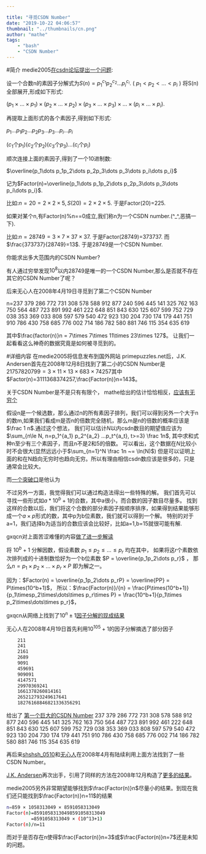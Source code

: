 ```yaml
---

title: "寻觅CSDN Number"
date: "2019-10-22 04:06:57"
thumbnail: "../thumbnails/cn.png"
author: "mathe"
tags: 
    - "bash"
    - "CSDN Number" 
---
```


#简介
medie2005[在csdn论坛提出一个问题]:

设一个合数n的素因子分解式为$S(n)=p_1^{c_1}p_2^{c_2}\dots p_i^{c_i}$. ( $p_1\lt p_2\lt\dots\lt p_i$ ) 
将S(n)全部展开,形成如下形式: 

$(p_1\times\dots\times p_1) \times (p_2\times\dots\times p_2) \times (p_3\times\dots\times p_3) \times\dots\times (p_i\times\dots\times p_i)$. 

再提取上面形式的各个素因子,得到如下形式: 

$p_1\dots p_1p_2\dots p_2p_3\dots p_3\dots p_i\dots p_i$ 

($c_1$个$p_1$)($c_2$个$p_2$)($c_3$个$p_3$)$\dots$($c_i$个$p_i$) 

顺次连接上面的素因子,得到了一个10进制数: 

$\overline{p_1\dots p_1p_2\dots p_2p_3\dots p_3\dots p_i\dots p_i}$ 

记为$Factor(n)=\overline{p_1\dots p_1p_2\dots p_2p_3\dots p_3\dots p_i\dots p_i}$. 

比如:$n=20=2\times 2\times 5, S(20)=2\times 2\times 5$. 
于是Factor(20)=225. 

如果对某个n,有Factor(n)%n==0成立,我们称n为一个CSDN number.(^_^,恶搞一下). 

比如:$n=28749=3\times 7\times 37\times 37$. 
于是Factor(28749)=373737. 
而$\frac{373737}{28749}=13$. 
于是28749是一个CSDN Number. 

你能求出多大范围内的CSDN Number?

有人通过穷举发现$10^8$以内28749是唯一的一个CSDN Number,那么是否就不存在其它的CSDN Number了呢？

后来无心人在2008年4月19日寻觅到了第二个CSDN Number

n=237 379 286 772 731 308 578 588 912 877 240 596 445 141 325 762 163 750 564 487 723 891 992 461 222 648 851 843 630 125 607 599 752 729 038 353 369 033 808 597 579 540 472 923 130 204 730 174 179 441 751 910 786 430 758 685 776 002 714 186 782 580 881 746 115 354 635 619

其中$\frac{factor(n)}n = 7\times 7\times 11\times 23\times 127$。 
让我们一起看看这么神奇的数据究竟是如何被寻觅到的。

#详细内容
在medie2005将信息发布到国外网站 primepuzzles.net后，J.K. Andersen首先在2008年12月8日找到了第二小的CSDN Number是
$21757820799 = 3\times 11\times 13\times 683\times 74257$其中$Factor(n)=3111368374257,\frac{Factor(n)}n=143$。

关于CSDN Number是不是只有有限个， mathe给出的估计恰恰相反，[应该有无穷个]

假设n是一个候选数，那么通过n的所有素因子排列，我们可以得到另外一个大于n的数m,如果我们看成m是否n的倍数完全随机，那么m是n的倍数的概率应该是$\frac 1 n$.通过这个想法，
我们可以估计$N$以内csdn数目的期望值应该为
$\sum_{n\le N, n=p_1^{a_1} p_2^{a_2} ...p_t^{a_t}, t>=3} \frac 1n$, 其中求和式种n至少有三个素因子，而且n不是2和5的倍数。
可以看出，这个数据在$N$比较小时不会很大(显然远远小于$\sum_{n=1}^N \frac 1n ~= \ln(N)$)
但是可以证明上面的和在N趋向无穷时也趋向无穷。所以有理由相信csdn数应该是很多的，只是通常会比较大。

而[一个突破口]是他认为

不过另外一方面，我觉得我们可以通过构造法得出一些特殊的解。
我们首先可以寻找一些形式如$a*10^b+1$的合数，其中a很小，而合数的因子数目尽量多。
找到这样的合数以后，我们将这个合数的部分素因子按顺序排序，如果得到结果能够形成一个$a\times p$形式的数，其中p为b位素数，我们就可以得到一个解。
特别的对于a=1，我们选择b为适当的合数应该会比较好，比如a=1,b=15就很可能有解.

gxqcn对上面苦涩难懂的内容[做了进一步解读]

将 $10^b + 1$ 分解因数，假设素数 $p_1 \le p_2 \le \dots \le p_r$ 均在其中，
如果将这$r$个素数依次排列成的十进制数恰好为一个b位素数 $P = \overline{p_1p_2\dots p_r}$ ，
那么$n = p_1\times p_2\times\dots\times p_r\times P$ 即为解之一。

因为：$Factor(n) = \overline{p_1p_2\dots p_rP} = \overline{PP} = P\times(10^b+1)$，
所以：$\frac{Factor(n)}/{n} = \frac{P\times(10^b+1)}{p_1\timesp_2\times\dots\times p_r\times P} = \frac{10^b+1}{p_1\times p_2\times\dots\times p_r}$，

gxqcn从网络上找到了$10^n\pm 1$[因子分解的现成结果]

无心人在2008年4月19日首先利用$10^{105}+1$的因子分解摘选了部分因子
```bash
	211
	241
	2161
	2689
	9091
	459691
	909091
	4147571
	29970369241
	1661378260814161
	265212793249617641
	18276168846821336356291
```
给出了
[第一个巨大的CSDN Number] 
237 379 286 772 731 308 578 588 912 877 240 596 445 141 325 762 163 750 564 487 723 891 992 461 222 648 851 843 630 125 607 599 752 729 038 353 369 033 808 597 579 540 472 923 130 204 730 174 179 441 751 910 786 430 758 685 776 002 714 186 782 580 881 746 115 354 635 619


再后来[shshsh_0510]和[无心人]在2008年4月有陆续利用上面方法找到了一些CSDN Number。

[J.K. Andersen]再次出手，引用了同样的方法在2008年12月构造了[更多的结果]。

medie2005另外非常期望能够找到$\frac{Factor(n)}n$尽量小的结果。到现在我们还只能找到$\frac{Factor(n)}n=11$的结果

```bash
n=859 × 1058313049 × 8591058313049 
Factor(n)=85910583130498591058313049 
         =8591058313049 × (10^13+1)
Factor(n)/n=11 
```
而对于是否存在n使得$\frac{Factor(n)}n=3$或$\frac{Factor(n)}n=7$还是未知的问题。

[在csdn论坛提出一个问题]: https://bbs.csdn.net/topics/220021599
[应该有无穷个]: https://bbs.emath.ac.cn/forum.php?mod=redirect&goto=findpost&ptid=361&pid=3400&fromuid=20
[一个突破口]: https://bbs.emath.ac.cn/forum.php?mod=redirect&goto=findpost&ptid=361&pid=3393&fromuid=20
[做了进一步解读]: https://bbs.emath.ac.cn/forum.php?mod=redirect&goto=findpost&ptid=361&pid=3416&fromuid=20
[因子分解的现成结果]: http://swox.com/~tege/repunit.html
[第一个巨大的CSDN Number]: https://bbs.emath.ac.cn/forum.php?mod=redirect&goto=findpost&ptid=361&pid=3423&fromuid=20
[shshsh_0510]: https://bbs.emath.ac.cn/forum.php?mod=redirect&goto=findpost&ptid=361&pid=3455&fromuid=20
[无心人]: https://bbs.emath.ac.cn/forum.php?mod=redirect&goto=findpost&ptid=361&pid=3470&fromuid=20
[J.K. Andersen]: https://www.primepuzzles.net/puzzles/puzz_472.htm
[更多的结果]: ../attached/anderson.txt
